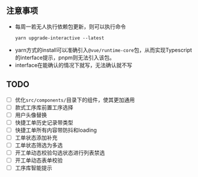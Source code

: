 ## 注意事项
- 每周一若无人执行依赖包更新，则可以执行命令
  ```shell
  yarn upgrade-interactive --latest
  ```
- yarn方式的install可以准确引入`@vue/runtime-core`包，从而实现Typescript的interface提示，pnpm则无法引入该包。
- interface在能确认的情况下就写，无法确认就不写

## TODO
- [ ] 优化`src/components/`目录下的组件，使其更加通用
- [ ] 款式工序库前置工序选择
- [ ] 用户头像替换
- [ ] 快捷工单历史记录带类型
- [ ] 快捷工单所有内容带防抖和loading
- [ ] 工单状态添加补充
- [ ] 工单状态筛选为多选   
- [ ] 开工单动态校验勾选状态进行列表禁选
- [ ] 开工单动态表单校验
- [ ] 工序库智能提示